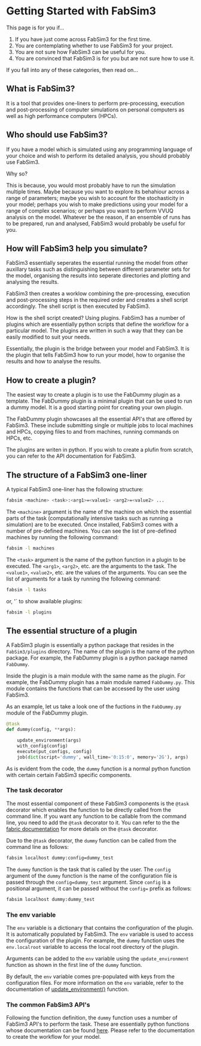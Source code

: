 # Getting Started with FabSim3

This page is for you if...

1. If you have just come across FabSim3 for the first time.
2. You are contemplating whether to use FabSim3 for your project.
3. You are not sure how FabSim3 can be useful for you.
4. You are convinced that FabSim3 is for you but are not sure how to use it.

If you fall into any of these categories, then read on...

## What is FabSim3?

It is a tool that provides one-liners to perform pre-processing, execution and post-processing of computer simulations on personal computers as well as high performance computers (HPCs).

## Who should use FabSim3?

If you have a model which is simulated using any programming language of your choice and wish to perform its detailed analysis, you should probably use FabSim3.

Why so?

This is because, you would most probably have to run the simulation multiple times. Maybe because you want to explore its behahiour across a range of parameters; maybe you wish to account for the stochasticity in your model; perhaps you wish to make predictions using your model for a range of complex scenarios; or perhaps you want to perform VVUQ analysis on the model. Whatever be the reason, if an ensemble of runs has to be prepared, run and analysed, FabSim3 would probably be useful for you.

## How will FabSim3 help you simulate?

FabSim3 essentially seperates the essential running the model from other auxillary tasks such as distinguishing between different parameter sets for the model, organising the results into seperate directories and plotting and analysing the results.

FabSim3 then creates a worklow combining the pre-processing, execution and post-processing steps in the required order and creates a shell script accordingly. The shell script is then executed by FabSim3.

How is the shell script created? Using plugins. FabSim3 has a number of plugins which are essentially python scripts that define the workflow for a particular model. The plugins are written in such a way that they can be easily modified to suit your needs.

Essentially, the plugin is the bridge between your model and FabSim3. It is the plugin that tells FabSim3 how to run your model, how to organise the results and how to analyse the results.

## How to create a plugin?

The easiest way to create a plugin is to use the FabDummy plugin as a template. The FabDummy plugin is a minimal plugin that can be used to run a dummy model. It is a good starting point for creating your own plugin.

The FabDummy plugin showcases all the essential API's that are offered by FabSim3. These include submitting single or multiple jobs to local machines and HPCs, copying files to and from machines, running commands on HPCs, etc.

The plugins are writen in python. If you wish to create a plufin from scratch, you can refer to the API documentation for FabSim3.

## The structure of a FabSim3 one-liner

A typical FabSim3 one-liner has the following structure:

```bash
fabsim <machine> <task>:<arg1>=<value1> <arg2>=<value2> ...
```

The `<machine>` argument is the name of the machine on which the essential parts of the task (computationally intensive tasks such as running a simulation) are to be executed. Once installed, FabSim3 comes with a number of pre-defined machines. You can see the list of pre-defined machines by running the following command:

```bash
fabsim -l machines
```

The `<task>` argument is the name of the python function in a plugin to be executed. The `<arg1>`, `<arg2>`, etc. are the arguments to the task. The `<value1>`, `<value2>`, etc. are the values of the arguments. You can see the list of arguments for a task by running the following command:

```bash
fabsim -l tasks
```

or, '<plugins>` to show available plugins:

```bash
fabsim -l plugins
```

## The essential structure of a plugin

A FabSim3 plugin is essentially a python package that resides in the `FabSim3/plugins` directory. The name of the plugin is the name of the python package. For example, the FabDummy plugin is a python package named `FabDummy`.

Inside the plugin is a main module with the same name as the plugin. For example, the FabDummy plugin has a main module named `FabDummy.py`. This module contains the functions that can be accessed by the user using FabSim3.

As an example, let us take a look one of the fuctions in the `FabDummy.py` module of the FabDummy plugin.

```python
@task
def dummy(config, **args):

    update_environment(args)
    with_config(config)
    execute(put_configs, config)
    job(dict(script='dummy', wall_time='0:15:0', memory='2G'), args)

```

As is evident from the code, the `dummy` function is a normal python function with certain certain FabSim3 specific components. 

### The task decorator

The most essential component of these FabSim3 components is the `@task` decorator which enables the function to be directly called from the command line. If you want any function to be callable from the command line, you need to add the `@task` decorator to it. You can refer to the the [fabric documentation](https://docs.fabfile.org/en/1.12.1/usage/tasks.html#the-task-decorator) for more details on the `@task` decorator.

Due to the `@task` decorator, the `dummy` function can be called from the command line as follows:

```bash
fabsim localhost dummy:config=dummy_test
```


The `dummy` function is the task that is called by the user. The `config` argument of the `dummy` function is the name of the configuration file is passed through the `config=dummy_test` argument. Since `config` is a positional argument, it can be passed without the `config=` prefix as follows:

```bash
fabsim localhost dummy:dummy_test
```

### The env variable

The `env` variable is a dictionary that contains the configuration of the plugin. It is automatically populated by FabSim3. The `env` variable is used to access the configuration of the plugin. For example, the `dummy` function uses the `env.localroot` variable to access the local root directory of the plugin.

Arguments can be added to the `env` variable using the `update_environment` function as shown in the first line of the `dummy` function.

By default, the `env` variable comes pre-populated with keys from the configuration files. For more information on the `env` variable, refer to the documentation of [update_environment()](https://fabsim3.readthedocs.io/en/latest/APIs_for_plugin_developers/#update_environmentargs) function.


### The common FabSim3 API's

Following the function definition, the `dummy` function uses a number of FabSim3 API's to perform the task. These are essentially python functions whose documentation can be found [here](https://fabsim3.readthedocs.io/en/latest/APIs_for_plugin_developers/). Please refer to the documentation to create the workflow for your model.